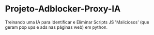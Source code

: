# Projeto-Adblocker-Proxy-IA
Treinando uma IA para Identificar e Eliminar Scripts JS 'Maliciosos' (que geram pop ups e ads nas páginas web) em python.
